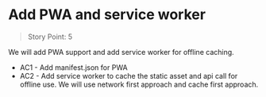 # Add PWA and service worker

> Story Point: 5

We will add PWA support and add service worker for offline caching.

- AC1 - Add manifest.json for PWA
- AC2 - Add service worker to cache the static asset and api call for offline use. We will use network first approach and cache first approach.
